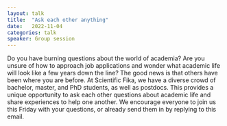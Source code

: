 ```yaml
---
layout: talk
title:  "Ask each other anything"
date:   2022-11-04
categories: talk
speaker: Group session
---
```

Do you have burning questions about the world of academia? Are you unsure of how to approach job applications and wonder what academic life will look like a few years down the line? The good news is that others have been where you are before. At Scientific Fika, we have a diverse crowd of bachelor, master, and PhD students, as well as postdocs. This provides a unique opportunity to ask each other questions about academic life and share experiences to help one another. We encourage everyone to join us this Friday with your questions, or already send them in by replying to this email.
